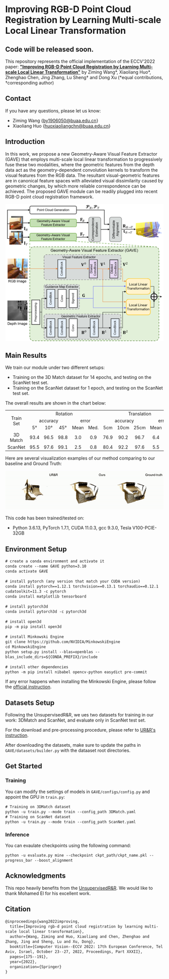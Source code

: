 # Improving RGB-D Point Cloud Registration by Learning Multi-scale Local Linear Transformation

## **Code will be released soon.** 

This repository represents the official implementation of the ECCV'2022 paper: **["Improving RGB-D Point Cloud Registration by Learning Multi-scale Local Linear Transformation"](http://arxiv.org/abs/2208.14893)** by Ziming Wang*, Xiaoliang Huo*, Zhenghao Chen, Jing Zhang, Lu Sheng† and Dong Xu (*equal contributions, †corresponding author)

<!--
This paper focus on RGB-D based feature extraction for 3D point clouds registration. If you find this project useful, please cite:
-->

## Contact
If you have any questions, please let us know:

* Ziming Wang {by1906050@buaa.edu.cn}
* Xiaoliang Huo {huoxiaoliangchn@buaa.edu.cn}

## Introduction

In this work, we propose a new Geometry-Aware Visual Feature Extractor (GAVE) that employs multi-scale local linear transformation to progressively fuse these two modalities, where the geometric features from the depth data act as the geometry-dependent convolution kernels to transform the visual features from the RGB data. The resultant visual-geometric features are in canonical feature spaces with alleviated visual dissimilarity caused by geometric changes, by which more reliable correspondence can be achieved. The proposed GAVE module can be readily plugged into recent RGB-D point cloud registration framework.

![pipeline](assest/pipeline.png)

## Main Results

We train our module under two different setups: 
- Training on the 3D Match dataset for 14 epochs, and testing on the ScanNet test set.
- Training on the ScanNet dataset for 1 epoch, and testing on the ScanNet test set.

The overall results are shown in the chart below:

<div align=center>
    <table>
        <tr>
            <td rowspan="3",div align="center">Train Set</td>
            <td colspan="5",div align="center">Rotation</td>   
            <td colspan="5",div align="center">Translation</td> 
            <td colspan="5",div align="center">Chamfer Distance</td>
            <td rowspan="3",div align="center">Ckpts</td>
        </tr>
        <tr>
            <td colspan="3",div align="center">accuracy</td>   
            <td colspan="2",div align="center">error</td>   
            <td colspan="3",div align="center">accuracy</td>   
            <td colspan="2",div align="center">error</td>   
            <td colspan="3",div align="center">accuracy</td>   
            <td colspan="2",div align="center">error</td>   
        </tr>
        <tr>
            <td div align="center">5°</td> 
            <td div align="center">10°</td> 
            <td div align="center">45°</td> 
            <td div align="center">Mean</td> 
            <td div align="center">Med.</td> 
            <td div align="center">5cm</td> 
            <td div align="center">10cm</td> 
            <td div align="center">25cm</td> 
            <td div align="center">Mean</td> 
            <td div align="center">Med.</td> 
            <td div align="center">1mm</td> 
            <td div align="center">5mm</td> 
            <td div align="center">10mm</td> 
            <td div align="center">Mean</td> 
            <td div align="center">Med.</td> 
        </tr>
        <tr>
            <td div align="center">3D Match</td>
            <td div align="center">93.4</td> 
            <td div align="center">96.5</td> 
            <td div align="center">98.8</td> 
            <td div align="center">3.0</td> 
            <td div align="center">0.9</td> 
            <td div align="center">76.9</td> 
            <td div align="center">90.2</td> 
            <td div align="center">96.7</td> 
            <td div align="center">6.4</td> 
            <td div align="center">2.4</td> 
            <td div align="center">86.4</td> 
            <td div align="center">95.1</td> 
            <td div align="center">96.8</td> 
            <td div align="center">5.3</td> 
            <td div align="center">0.1</td> 
            <td dic align="center"><a href="https://github.com/514DNA/LLT/pretrained_weights/GAVE_3dmatch.pkl">ckpt</td>
        </tr>  
        <tr>
            <td div align="center">ScanNet</td>
            <td div align="center">95.5</td> 
            <td div align="center">97.6</td> 
            <td div align="center">99.1</td> 
            <td div align="center">2.5</td> 
            <td div align="center">0.8</td> 
            <td div align="center">80.4</td> 
            <td div align="center">92.2</td> 
            <td div align="center">97.6</td> 
            <td div align="center">5.5</td> 
            <td div align="center">2.2</td> 
            <td div align="center">88.9</td> 
            <td div align="center">96.4</td> 
            <td div align="center">97.6</td> 
            <td div align="center">4.6</td> 
            <td div align="center">0.1</td> 
            <td dic align="center"><a href="https://github.com/514DNA/LLT/pretrained_weights/GAVE_scannet.pkl">ckpt</td>
        </tr>  
    </table>
</div>

Here are several visualization examples of our method comparing to our baseline and Ground Truth:

<div align=center>
    <img src="assest/demonstration.gif">
</div>

This code has been trained/tested on:

- Python 3.6.13, PyTorch 1.7.1, CUDA 11.0.3, gcc 9.3.0, Tesla V100-PCIE-32GB

## Environment Setup

```
# create a conda environment and activate it
conda create --name GAVE python=3.10
conda activate GAVE

# install pytorch (any version that match your CUDA version)
conda install pytorch==1.12.1 torchvision==0.13.1 torchaudio==0.12.1 cudatoolkit=11.3 -c pytorch
conda install matplotlib tensorboard

# install pytorch3d
conda install pytorch3d -c pytorch3d

# install open3d
pip -m pip install open3d

# install Minkowski Engine 
git clone https://github.com/NVIDIA/MinkowskiEngine
cd MinkowskiEngine
python setup.py install --blas=openblas --blas_include_dirs=${CONDA_PREFIX}/include

# install other dependencies
python -m pip install nibabel opencv-python easydict pre-commit
```
If any error happens when installing the Minkowski Engine, please follow the [official instruction](https://github.com/NVIDIA/MinkowskiEngine#Installation).

## Datasets Setup

Following the UnsupervisedR&R, we ues two datasets for training in our work: 3DMatch and ScanNet, and evaluate only in ScanNet test set.

For the download and pre-processing procedure, please refer to [UR&R's 
instruction](https://github.com/mbanani/unsupervisedRR/blob/main/docs/datasets.md).

After downloading the datasets, make sure to update the paths in `GAVE/datasets/builder.py` with the dataaset root directories.

## Get Started

### Training
You can modify the settings of models in `GAVE/configs/config.py` and appoint the GPU in `train.py`:
```
# Training on 3DMatch dataset
python -u train.py --mode train --config_path 3DMatch.yaml
# Training on ScanNet dataset
python -u train.py --mode train --config_path ScanNet.yaml
```

### Inference
You can evaulate checkpoints using the following command:
```
python -u evaluate.py mine --checkpoint ckpt_path/ckpt_name.pkl --progress_bar --boost_alignment
```

## Acknowledgments

This repo heavily benefits from the [UnsupervisedR&R](https://github.com/mbanani/unsupervisedRR). We would like to thank Mohamed El for his excellent work.


## Citation

```
@inproceedings{wang2022improving,
  title={Improving rgb-d point cloud registration by learning multi-scale local linear transformation},
  author={Wang, Ziming and Huo, Xiaoliang and Chen, Zhenghao and Zhang, Jing and Sheng, Lu and Xu, Dong},
  booktitle={Computer Vision--ECCV 2022: 17th European Conference, Tel Aviv, Israel, October 23--27, 2022, Proceedings, Part XXXII},
  pages={175--191},
  year={2022},
  organization={Springer}
}
```